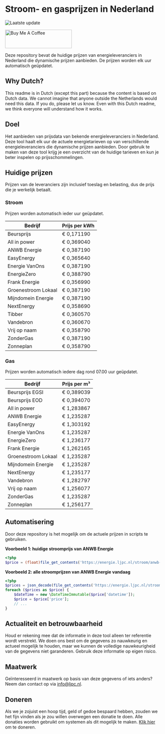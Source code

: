 # Stroom- en gasprijzen in Nederland

![Laatste update](https://img.shields.io/badge/laatste%20update-2024--11--07%2019%3A00%20CET-brightgreen)

<a href="https://www.buymeacoffee.com/Lars-" target="_blank"><img src="https://cdn.buymeacoffee.com/buttons/v2/default-orange.png" alt="Buy Me A Coffee" height="60" style="height: 60px !important;width: 217px !important;" ></a>

Deze repository bevat de huidige prijzen van energieleveranciers in Nederland die dynamische prijzen aanbieden. De prijzen worden elk uur automatisch geüpdatet.

## Why Dutch?

This readme is in Dutch (except this part) because the content is based on Dutch data. We cannot imagine that anyone outside the Netherlands would need this data. If you do, please let us know. Even with this Dutch readme, we think
everyone will understand how it works.

## Doel

Het aanbieden van prijsdata van bekende energieleveranciers in Nederland. Deze tool haalt elk uur de actuele energietarieven op van verschillende energieleveranciers die dynamische prijzen aanbieden. Door gebruik te maken van deze tool
krijg je een overzicht van de huidige tarieven en kun je beter inspelen op prijsschommelingen.

## Huidige prijzen

Prijzen van de leveranciers zijn inclusief toeslag en belasting, dus de prijs die je werkelijk betaalt.

### Stroom

Prijzen worden automatisch ieder uur geüpdatet.

 Bedrijf | Prijs per kWh 
---------|---------------
Beursprijs | € 0,171190
All in power | € 0,369040
ANWB Energie | € 0,387190
EasyEnergy | € 0,365640
Energie VanOns | € 0,387190
EnergieZero | € 0,388790
Frank Energie | € 0,356990
Groenestroom Lokaal | € 0,387190
Mijndomein Energie | € 0,387190
NextEnergy | € 0,358690
Tibber | € 0,360570
Vandebron | € 0,360670
Vrij op naam | € 0,358790
ZonderGas | € 0,387190
Zonneplan | € 0,358790


### Gas

Prijzen worden automatisch iedere dag rond 07.00 uur geüpdatet.

 Bedrijf | Prijs per m³ 
---------|--------------
Beursprijs EGSI | € 0,389039
Beursprijs EOD | € 0,394070
All in power | € 1,283867
ANWB Energie | € 1,235287
EasyEnergy | € 1,303192
Energie VanOns | € 1,235287
EnergieZero | € 1,236177
Frank Energie | € 1,262165
Groenestroom Lokaal | € 1,235287
Mijndomein Energie | € 1,235287
NextEnergy | € 1,235177
Vandebron | € 1,282797
Vrij op naam | € 1,256077
ZonderGas | € 1,235287
Zonneplan | € 1,256177


## Automatisering

Door deze repository is het mogelijk om de actuele prijzen in scripts te gebruiken.

**Voorbeeld 1: huidige stroomprijs van ANWB Energie**

```php
<?php
$price = (float)file_get_contents('https://energie.ljpc.nl/stroom/anwb-energie-nu.txt');

```

**Voorbeeld 2: alle stroomprijzen van ANWB Energie vandaag**

```php
<?php
$prices = json_decode(file_get_contents('https://energie.ljpc.nl/stroom/all-in-power-vandaag.json'),true);
foreach ($prices as $price) {
    $dateTime = new \DateTimeImmutable($price['datetime']);
    $price = $price['price'];
    // ...
}
```

## Actualiteit en betrouwbaarheid

Houd er rekening mee dat de informatie in deze tool alleen ter referentie wordt verstrekt. We doen ons best om de gegevens zo nauwkeurig en actueel mogelijk te houden, maar we kunnen de volledige nauwkeurigheid van de gegevens niet
garanderen. Gebruik deze informatie op eigen risico.

## Maatwerk

Geïnteresseerd in maatwerk op basis van deze gegevens of iets anders? Neem dan contact op
via [info@ljpc.nl](mailto:info@ljpc.nl?subject=Energie%20prijzen).

## Doneren

Als we je zojuist een hoop tijd, geld of gedoe bespaard hebben, zouden we het fijn vinden als je zou willen overwegen een
donatie te doen. Alle donaties worden gebruikt om systemen als dit mogelijk te
maken. [Klik hier](https://www.buymeacoffee.com/Lars-) om te doneren.

